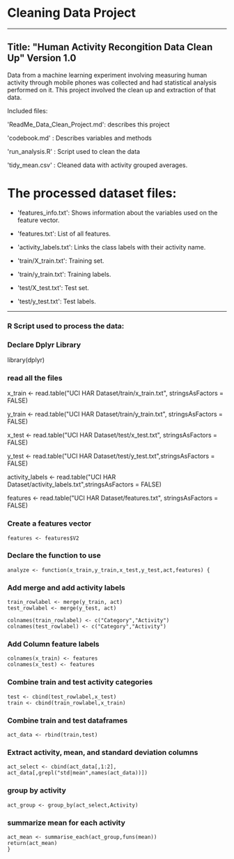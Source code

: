 # Cleaning Data Project
---
Title: "Human Activity Recongition Data Clean Up"
Version 1.0
---
Data from a machine learning experiment involving measuring human activity through mobile phones was collected and had statistical analysis performed on it.  This project involved the clean up and extraction of that data.

Included files:

'ReadMe_Data_Clean_Project.md': describes this project

'codebook.md' : Describes variables and methods

'run_analysis.R' : Script used to clean the data

'tidy_mean.csv' : Cleaned data with activity grouped averages.

The processed dataset files:
=========================================
- 'features_info.txt': Shows information about the variables used on the feature vector.

- 'features.txt': List of all features.

- 'activity_labels.txt': Links the class labels with their activity name.

- 'train/X_train.txt': Training set.

- 'train/y_train.txt': Training labels.

- 'test/X_test.txt': Test set.

- 'test/y_test.txt': Test labels.

___________________________
### R Script used to process the data:
### Declare Dplyr Library
  library(dplyr)

### read all the files

  x_train <- read.table("UCI HAR Dataset/train/x_train.txt", stringsAsFactors = FALSE)
  
  y_train <- read.table("UCI HAR Dataset/train/y_train.txt", stringsAsFactors = FALSE)
  
  x_test <- read.table("UCI HAR Dataset/test/x_test.txt", stringsAsFactors = FALSE)
  
  y_test <- read.table("UCI HAR Dataset/test/y_test.txt",stringsAsFactors = FALSE)
  
  activity_labels <- read.table("UCI HAR Dataset/activity_labels.txt",stringsAsFactors = FALSE)
  
  features <- read.table("UCI HAR Dataset/features.txt", stringsAsFactors = FALSE)
  
  ### Create a features vector
    features <- features$V2

  ### Declare the function to use
    analyze <- function(x_train,y_train,x_test,y_test,act,features) {
  
  ### Add merge and add activity labels
    train_rowlabel <- merge(y_train, act)
    test_rowlabel <- merge(y_test, act)
  
    colnames(train_rowlabel) <- c("Category","Activity")
    colnames(test_rowlabel) <- c("Category","Activity")
  
  ### Add Column feature labels
    colnames(x_train) <- features
    colnames(x_test) <- features

  ### Combine train and test activity categories
    test <- cbind(test_rowlabel,x_test)
    train <- cbind(train_rowlabel,x_train)
  
  ### Combine train and test dataframes
    act_data <- rbind(train,test)
  
  ### Extract activity, mean, and standard deviation columns
    act_select <- cbind(act_data[,1:2], act_data[,grepl("std|mean",names(act_data))])
  
  ### group by activity 
    act_group <- group_by(act_select,Activity)
  
  ### summarize mean for each activity
    act_mean <- summarise_each(act_group,funs(mean))
    return(act_mean)
    }
